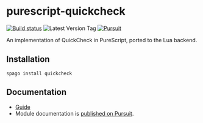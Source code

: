 # purescript-quickcheck

[![Build status](https://github.com/UnrelatedString/purescript-lua-quickcheck/workflows/CI/badge.svg?branch=main)](https://github.com/UnrelatedString/purescript-lua-quickcheck/actions?query=workflow%3ACI+branch%3Amain)
![Latest Version Tag](https://img.shields.io/github/v/tag/UnrelatedString/purescript-lua-quickcheck)
[![Pursuit](https://pursuit.purescript.org/packages/purescript-lua-quickcheck/badge)](https://pursuit.purescript.org/packages/purescript-lua-quickcheck)

An implementation of QuickCheck in PureScript, ported to the Lua backend.

## Installation

```
spago install quickcheck
```

## Documentation

- [Guide](GUIDE.md)
- Module documentation is [published on Pursuit](http://pursuit.purescript.org/packages/purescript-quickcheck).
